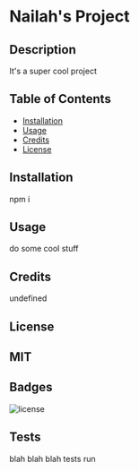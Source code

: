 # Nailah's Project

  ## Description
  
  It's a super cool project
  
  ## Table of Contents
  
  - [Installation](#installation)
  - [Usage](#usage)
  - [Credits](#credits)
  - [License](#license)
  
  ## Installation
  
  npm i
  
  ## Usage
  
  do some cool stuff
  
  ## Credits
  
  undefined
  
  ## License
  
  MIT
  ---
  ## Badges
  
  ![license](https://img.shields.io/github/languages/top/lernantino/badmath)
  
  ## Tests
  
  blah blah blah tests run

